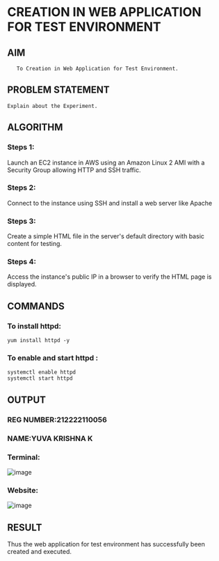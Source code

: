  # CREATION IN WEB APPLICATION FOR TEST ENVIRONMENT
  ## AIM
       To Creation in Web Application for Test Environment.
## PROBLEM STATEMENT
    Explain about the Experiment.

## ALGORITHM
### Steps 1:
Launch an EC2 instance in AWS using an Amazon Linux 2 AMI with a Security Group allowing HTTP and SSH traffic.

### Steps 2:
Connect to the instance using SSH and install a web server like Apache

### Steps 3:
Create a simple HTML file in the server's default directory with basic content for testing.

### Steps 4:
Access the instance's public IP in a browser to verify the HTML page is displayed.
## COMMANDS
### To install httpd:
```
yum install httpd -y
```
### To enable and start httpd :
```
systemctl enable httpd
systemctl start httpd
```

## OUTPUT
### REG NUMBER:212222110056
### NAME:YUVA KRISHNA K
### Terminal:
![image](https://github.com/user-attachments/assets/fc9d9baf-9d2d-4470-833a-e6bce67247b7)
### Website:
![image](https://github.com/user-attachments/assets/f63dc64f-c2ea-4aa8-9d6c-02b56b96adc1)

## RESULT
 Thus the web application for test environment has successfully been created and executed.

  


